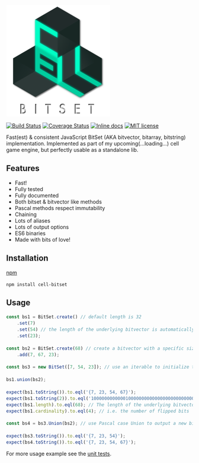 <img src="https://github.com/unnoon/cell-bitset/raw/master/rsc/img/cell-bitset.png">

[![Build Status](https://travis-ci.org/unnoon/cell-bitset.svg?branch=dev)](https://travis-ci.org/unnoon/cell-bitset?branch=dev)
[![Coverage Status](https://coveralls.io/repos/github/unnoon/cell-bitset/badge.svg?branch=dev)](https://coveralls.io/github/unnoon/cell-bitset?branch=dev)
[![Inline docs](http://inch-ci.org/github/unnoon/cell-bitset.svg?branch=dev)](http://inch-ci.org/github/unnoon/cell-bitset?branch=dev)
[![MIT license](http://img.shields.io/badge/license-MIT-brightgreen.svg)](http://opensource.org/licenses/MIT)

Fast(est) & consistent JavaScript BitSet (AKA bitvector, bitarray, bitstring) implementation. Implemented as part of my upcoming(...loading...) cell game engine, but perfectly usable as a standalone lib.

## Features

- Fast! 
- Fully tested
- Fully documented
- Both bitset & bitvector like methods
- Pascal methods respect immutability
- Chaining
- Lots of aliases
- Lots of output options
- ES6 binaries
- Made with bits of love!

## Installation

[npm](https://www.npmjs.com)

`npm install cell-bitset`

## Usage

```js
const bs1 = BitSet.create() // default length is 32
    .set(7)
    .set(54) // the length of the underlying bitvector is automatically resized to 55
    .set(23);

const bs2 = BitSet.create(68) // create a bitvector with a specific size
    .add(7, 67, 23);

const bs3 = new BitSet([7, 54, 23]); // use an iterable to initialize the bitset.

bs1.union(bs2);

expect(bs1.toString()).to.eql('{7, 23, 54, 67}');
expect(bs1.toString(2)).to.eql('10000000000001000000000000000000000000000000100000000000000010000000'); // will output the bitstring
expect(bs1.length).to.eql(68); // The length of the underlying bitvector. The length of bs1 is automatically resized
expect(bs1.cardinality).to.eql(4); // i.e. the number of flipped bits

const bs4 = bs3.Union(bs2); // use Pascal case Union to output a new bitset and leave bs3 unchanged

expect(bs3.toString()).to.eql('{7, 23, 54}');
expect(bs4.toString()).to.eql('{7, 23, 54, 67}');
```

For more usage example see the [unit tests](test/unit/BitSet.spec.ts).

